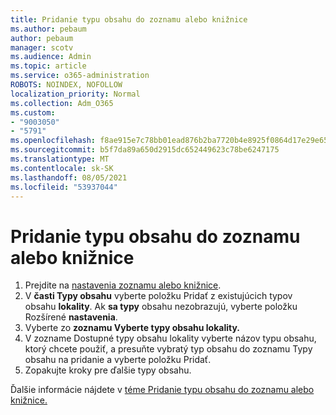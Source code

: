 ```yaml
---
title: Pridanie typu obsahu do zoznamu alebo knižnice
ms.author: pebaum
author: pebaum
manager: scotv
ms.audience: Admin
ms.topic: article
ms.service: o365-administration
ROBOTS: NOINDEX, NOFOLLOW
localization_priority: Normal
ms.collection: Adm_O365
ms.custom:
- "9003050"
- "5791"
ms.openlocfilehash: f8ae915e7c78bb01ead876b2ba7720b4e8925f0864d17e29e65a3f664a79dda1
ms.sourcegitcommit: b5f7da89a650d2915dc652449623c78be6247175
ms.translationtype: MT
ms.contentlocale: sk-SK
ms.lasthandoff: 08/05/2021
ms.locfileid: "53937044"
---
```

# <a name="add-a-content-type-to-a-list-or-library"></a>Pridanie typu obsahu do zoznamu alebo knižnice

1. Prejdite na  [nastavenia zoznamu alebo knižnice](https://support.microsoft.com/en-us/office/edit-list-settings-in-sharepoint-online-4d35793b-246e-42a3-990c-563a83795b7f).
2. V  **časti Typy obsahu** vyberte položku Pridať z existujúcich typov obsahu  **lokality**. Ak  **sa typy**  obsahu nezobrazujú, vyberte položku Rozšírené  **nastavenia**.
3. Vyberte zo **zoznamu Vyberte typy obsahu lokality.**
4. V zozname Dostupné typy obsahu lokality vyberte názov typu obsahu, ktorý chcete použiť, a presuňte vybratý typ obsahu do zoznamu Typy obsahu na pridanie a vyberte položku Pridať.
5. Zopakujte kroky pre ďalšie typy obsahu.

Ďalšie informácie nájdete v [téme Pridanie typu obsahu do zoznamu alebo knižnice.](https://support.microsoft.com/en-us/office/add-a-content-type-to-a-list-or-library-917366ae-f7a2-47ad-87a5-9689a1884e60)